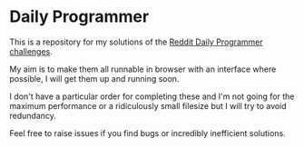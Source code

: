 Daily Programmer
==================

This is a repository for my solutions of the [Reddit Daily Programmer challenges](http://www.reddit.com/r/dailyprogrammer/).

My aim is to make them all runnable in browser with an interface where possible, I will get them up and running soon.

I don't have a particular order for completing these and I'm not going for the maximum performance or a ridiculously small filesize but I will try to avoid redundancy.

Feel free to raise issues if you find bugs or incredibly inefficient solutions.